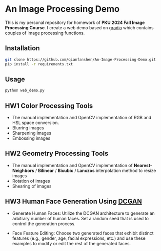 # An Image Processing Demo
This is my personal repository for homework of **PKU 2024 Fall Image Processing Course**. I create a web demo based on [gradio](https://gradio.app) which contains couples of image processing functions.


## Installation

```bash
git clone https://github.com/qianfanshen/An-Image-Processing-Demo.git
pip install -r requirements.txt
```

## Usage
```bash
python web_demo.py
```

## HW1 Color Processing Tools
- The manual implementation and OpenCV implementation of RGB and HSL space conversion.
- Blurring images
- Sharpening images
- Embossing images

## HW2 Geometry Processing Tools
- The manual implementation and OpenCV implementation of **Nearest-Neighbors** / **Bilinear** / **Bicubic** / **Lanczos** interpolation method to resize images
- Rotation of images
- Shearing of images

## HW3 Human Face Generation Using [DCGAN](https://pytorch.org/tutorials/beginner/dcgan_faces_tutorial.html)
- Generate Human Faces: Utilize the DCGAN architecture to generate an arbitrary number of human faces. Set a random seed that is used to control the generation process.

- Face Feature Editing: Choose two generated faces that exhibit distinct features (e.g., gender, age, facial expressions, etc.) and use these examples to modify or edit the rest of the generated faces. 
